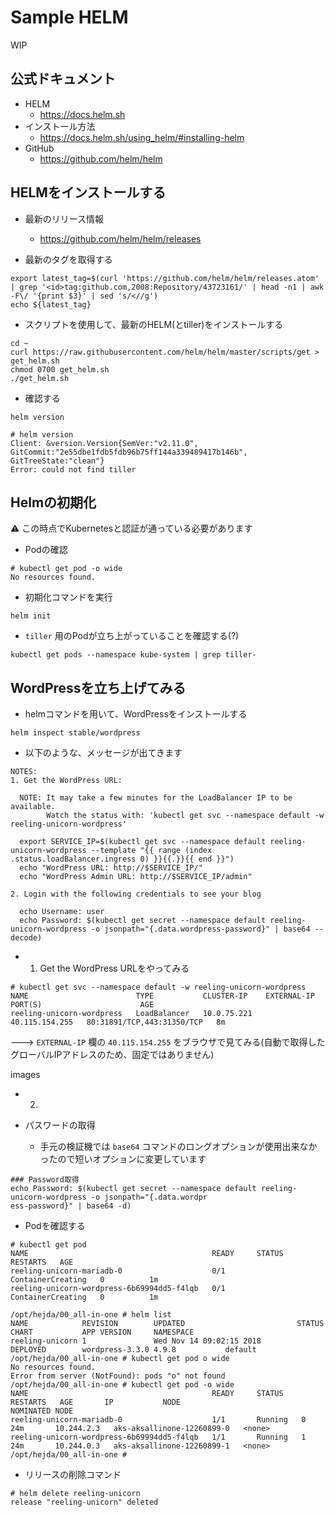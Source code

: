 # Sample HELM

WIP

## 公式ドキュメント

+ HELM
    + https://docs.helm.sh
+ インストール方法
    + https://docs.helm.sh/using_helm/#installing-helm
+ GitHub
    + https://github.com/helm/helm


## HELMをインストールする

+ 最新のリリース情報
    + https://github.com/helm/helm/releases

+ 最新のタグを取得する

```
export latest_tag=$(curl 'https://github.com/helm/helm/releases.atom' | grep '<id>tag:github.com,2008:Repository/43723161/' | head -n1 | awk -F\/ '{print $3}' | sed 's/<//g')
echo ${latest_tag}
```

+ スクリプトを使用して、最新のHELM(とtiller)をインストールする

```
cd ~
curl https://raw.githubusercontent.com/helm/helm/master/scripts/get > get_helm.sh
chmod 0700 get_helm.sh
./get_helm.sh
```

+ 確認する

```
helm version
```
```
# helm version
Client: &version.Version{SemVer:"v2.11.0", GitCommit:"2e55dbe1fdb5fdb96b75ff144a339489417b146b", GitTreeState:"clean"}
Error: could not find tiller
```

## Helmの初期化

:warning: この時点でKubernetesと認証が通っている必要があります

+ Podの確認

```
# kubectl get pod -o wide
No resources found.
```

+ 初期化コマンドを実行

```
helm init
```

+ `tiller` 用のPodが立ち上がっていることを確認する(?)

```
kubectl get pods --namespace kube-system | grep tiller-
```

## WordPressを立ち上げてみる

+ helmコマンドを用いて、WordPressをインストールする

```
helm inspect stable/wordpress
```

+ 以下のような、メッセージが出てきます

```
NOTES:
1. Get the WordPress URL:

  NOTE: It may take a few minutes for the LoadBalancer IP to be available.                                                            
        Watch the status with: 'kubectl get svc --namespace default -w reeling-unicorn-wordpress'                                     

  export SERVICE_IP=$(kubectl get svc --namespace default reeling-unicorn-wordpress --template "{{ range (index .status.loadBalancer.ingress 0) }}{{.}}{{ end }}")
  echo "WordPress URL: http://$SERVICE_IP/"
  echo "WordPress Admin URL: http://$SERVICE_IP/admin"

2. Login with the following credentials to see your blog

  echo Username: user
  echo Password: $(kubectl get secret --namespace default reeling-unicorn-wordpress -o jsonpath="{.data.wordpress-password}" | base64 --decode)
```

+ 1. Get the WordPress URLをやってみる

```
# kubectl get svc --namespace default -w reeling-unicorn-wordpress
NAME                        TYPE           CLUSTER-IP    EXTERNAL-IP      PORT(S)                      AGE
reeling-unicorn-wordpress   LoadBalancer   10.0.75.221   40.115.154.255   80:31891/TCP,443:31350/TCP   8m
```

---> `EXTERNAL-IP` 欄の `40.115.154.255` をブラウザで見てみる(自動で取得したグローバルIPアドレスのため、固定ではありません)

images

+ 2. 

+ パスワードの取得
    + 手元の検証機では `base64` コマンドのロングオプションが使用出来なかったので短いオプションに変更しています

```
### Password取得
echo Password: $(kubectl get secret --namespace default reeling-unicorn-wordpress -o jsonpath="{.data.wordpr
ess-password}" | base64 -d)
```



+ Podを確認する

```
# kubectl get pod
NAME                                         READY     STATUS              RESTARTS   AGE
reeling-unicorn-mariadb-0                    0/1       ContainerCreating   0          1m
reeling-unicorn-wordpress-6b69994dd5-f4lqb   0/1       ContainerCreating   0          1m
```

```
/opt/hejda/00_all-in-one # helm list
NAME            REVISION        UPDATED                         STATUS          CHART           APP VERSION     NAMESPACE
reeling-unicorn 1               Wed Nov 14 09:02:15 2018        DEPLOYED        wordpress-3.3.0 4.9.8           default  
/opt/hejda/00_all-in-one # kubectl get pod o wide
No resources found.
Error from server (NotFound): pods "o" not found
/opt/hejda/00_all-in-one # kubectl get pod -o wide
NAME                                         READY     STATUS    RESTARTS   AGE       IP           NODE                         NOMINATED NODE
reeling-unicorn-mariadb-0                    1/1       Running   0          24m       10.244.2.3   aks-aksallinone-12260899-0   <none>
reeling-unicorn-wordpress-6b69994dd5-f4lqb   1/1       Running   1          24m       10.244.0.3   aks-aksallinone-12260899-1   <none>
/opt/hejda/00_all-in-one # 
```

+ リリースの削除コマンド

```
# helm delete reeling-unicorn
release "reeling-unicorn" deleted
```
